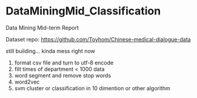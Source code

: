 # DataMiningMid_Classification
Data Mining Mid-term Report


Dataset repo: https://github.com/Toyhom/Chinese-medical-dialogue-data

still building...
    kinda mess right now

1. format csv file and turn to utf-8 encode
2. filt times of department < 1000 data
3. word segment and remove stop words
4. word2vec
5. svm cluster or classification in 10 dimention or other algorithm


